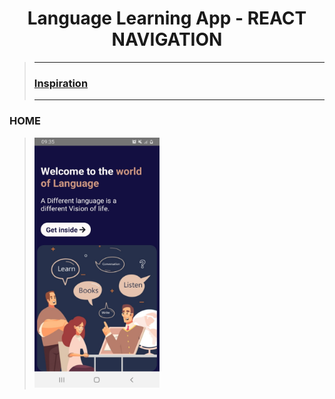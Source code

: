 <h1 align=center> Language Learning App -  REACT NAVIGATION </h1>

>---
>### [Inspiration](https://dribbble.com/shots/11464333-Best-Language-Learning-App)
>---

### HOME
> <img height=400 width=200 src='https://github.com/Priyanshu-Vyas/Language-Learning-App/blob/main/AppWithNavigation/img/Home.jpg' />
